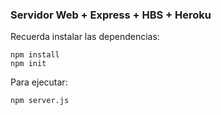 ### Servidor Web + Express + HBS + Heroku

Recuerda instalar las dependencias:

```
npm install
npm init
```

Para ejecutar:

```
npm server.js
```